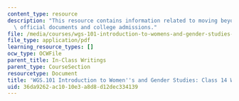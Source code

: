 ```yaml
---
content_type: resource
description: "This resource contains information related to moving beyond gender \u2013\
  \ official documents and college admissions."
file: /media/courses/wgs-101-introduction-to-womens-and-gender-studies-fall-2014/36da9262ac1010e3a8d8d12dec334139_MITWGS_101F14_InClass14.pdf
file_type: application/pdf
learning_resource_types: []
ocw_type: OCWFile
parent_title: In-Class Writings
parent_type: CourseSection
resourcetype: Document
title: 'WGS.101 Introduction to Women''s and Gender Studies: Class 14 Writing'
uid: 36da9262-ac10-10e3-a8d8-d12dec334139
---
```

